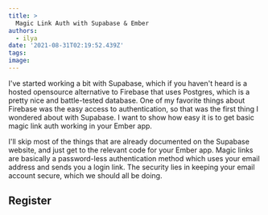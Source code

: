 ```yaml
---
title: >
  Magic Link Auth with Supabase & Ember
authors:
  - ilya
date: '2021-08-31T02:19:52.439Z'
tags: 
image: 
---
```

I've started working a bit with Supabase, which if you haven't heard is a hosted opensource alternative to Firebase that uses Postgres, which is a pretty nice and battle-tested database. One of my favorite things about Firebase was the easy access to authentication, so that was the first thing I wondered about with Supabase. I want to show how easy it is to get basic magic link auth working in your Ember app.

I'll skip most of the things that are already documented on the Supabase website, and just get to the relevant code for your Ember app. Magic links are basically a password-less authentication method which uses your email address and sends you a login link. The security lies in keeping your email account secure, which we should all be doing.

## Register


    